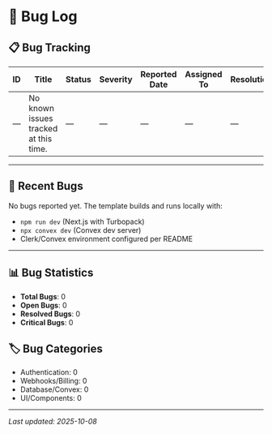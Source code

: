# 🐛 Bug Log

## 📋 Bug Tracking

| ID | Title | Status | Severity | Reported Date | Assigned To | Resolution |
|----|-------|--------|----------|---------------|-------------|------------|
| —  | No known issues tracked at this time. | — | — | — | — | — |

---

## 🐞 Recent Bugs

No bugs reported yet. The template builds and runs locally with:
- `npm run dev` (Next.js with Turbopack)
- `npx convex dev` (Convex dev server)
- Clerk/Convex environment configured per README

---

## 📊 Bug Statistics

- **Total Bugs**: 0
- **Open Bugs**: 0
- **Resolved Bugs**: 0
- **Critical Bugs**: 0

## 🏷️ Bug Categories

- Authentication: 0
- Webhooks/Billing: 0
- Database/Convex: 0
- UI/Components: 0

---

*Last updated: 2025-10-08*
